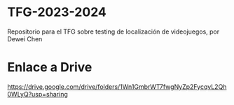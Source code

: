 # TFG-2023-2024
Repositorio para el TFG sobre testing de localización de videojuegos, por Dewei Chen

# Enlace a Drive
https://drive.google.com/drive/folders/1Wn1GmbrWT7fwgNyZp2FycqvL2Qh0WLyQ?usp=sharing
